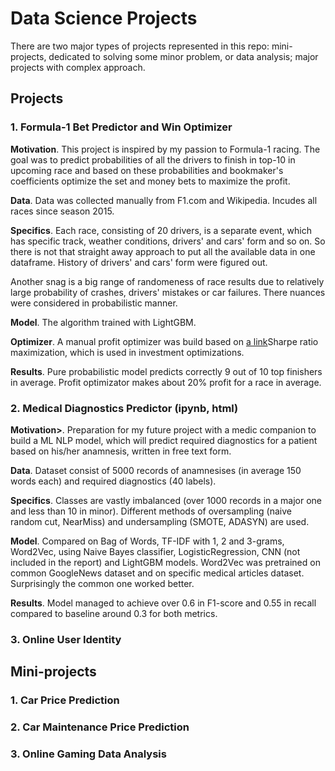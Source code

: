 # Data Science Projects

There are two major types of projects represented in this repo: mini-projects, dedicated to solving some minor problem, or data analysis; major projects with complex approach.

## Projects

### 1. Formula-1 Bet Predictor and Win Optimizer

<b>Motivation</b>. This project is inspired by my passion to Formula-1 racing. The goal was to predict probabilities of all the drivers to finish in top-10 in upcoming race and based on these probabilities and bookmaker's coefficients optimize the set and money bets to maximize the profit.

<b>Data</b>. Data was collected manually from F1.com and Wikipedia. Incudes all races since season 2015.

<b>Specifics</b>. Each race, consisting of 20 drivers, is a separate event, which has specific track, weather conditions, drivers' and cars' form and so on. So there is not that straight away approach to put all the available data in one dataframe. History of drivers' and cars' form were figured out.

Another snag is a big range of randomeness of race results due to relatively large probability of crashes, drivers' mistakes or car failures. There nuances were considered in probabilistic manner.

<b>Model</b>. The algorithm trained with LightGBM.

<b>Optimizer</b>. A manual profit optimizer was build based on [a link](https://en.wikipedia.org/wiki/Sharpe_ratio)Sharpe ratio</link> maximization, which is used in investment optimizations.

<b>Results</b>. Pure probabilistic model predicts correctly 9 out of 10 top finishers in average. Profit optimizator makes about 20% profit for a race in average.

### 2. Medical Diagnostics Predictor (<link href="https://github.com/ruzarx/MLPr/blob/master/Transcriptions/Diagnostics%20prediction.ipynb">ipynb</link>, <link href="https://github.com/ruzarx/MLPr/blob/master/Transcriptions/Diagnostics%20prediction.html">html</link>)

<b>Motivation></b>. Preparation for my future project with a medic companion to build a ML NLP model, which will predict required diagnostics for a patient based on his/her anamnesis, written in free text form.

<b>Data</b>. Dataset consist of 5000 records of anamnesises (in average 150 words each) and required diagnostics (40 labels).

<b>Specifics</b>. Classes are vastly imbalanced (over 1000 records in a major one and less than 10 in minor). Different methods of oversampling (naive random cut, NearMiss) and undersampling (SMOTE, ADASYN) are used.

<b>Model</b>. Compared on Bag of Words, TF-IDF with 1, 2 and 3-grams, Word2Vec, using Naive Bayes classifier, LogisticRegression, CNN (not included in the report) and LightGBM models. Word2Vec was pretrained on common GoogleNews dataset and on specific medical articles dataset. Surprisingly the common one worked better.

<b>Results</b>. Model managed to achieve over 0.6 in F1-score and 0.55 in recall compared to baseline around 0.3 for both metrics.

### 3. Online User Identity

## Mini-projects

### 1. Car Price Prediction

### 2. Car Maintenance Price Prediction

### 3. Online Gaming Data Analysis
